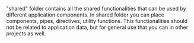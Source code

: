 "shared" folder contains all the shared functionalities that can be used by different application components.
In shared folder you can place components, pipes, directives, utility functions. This functionalities should not be related to application data, but for general use that you can in other projects as well.